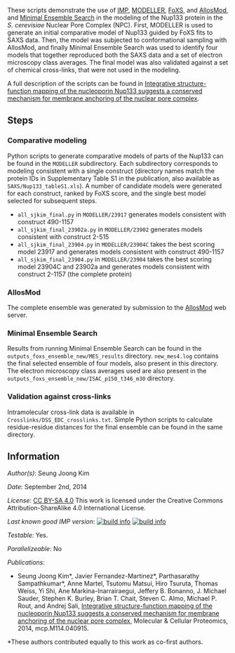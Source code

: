 These scripts demonstrate the use of [IMP](https://integrativemodeling.org/),
[MODELLER](https://salilab.org/modeller/),
[FoXS](https://salilab.org/foxs/), and
[AllosMod](https://salilab.org/allosmod/), and
[Minimal Ensemble Search](http://bl1231.als.lbl.gov/saxs_protocols/mes.php)
in the modeling of the Nup133 protein in the *S. cerevisiae* Nuclear Pore
Complex (NPC). First, MODELLER is used to generate an initial
comparative model of Nup133 guided by FoXS fits to SAXS data. Then, the model
was subjected to conformational sampling with AllosMod, and finally Minimal
Ensemble Search was used to identify four models that together reproduced both
the SAXS data and a set of electron microscopy class averages. The final model
was also validated against a set of chemical cross-links, that were not used in
the modeling.

A full description of the scripts can be found in
[Integrative structure-function mapping of the nucleoporin Nup133 suggests a conserved mechanism for membrane anchoring of the nuclear pore complex](http://mcponline.org/content/early/2014/08/19/mcp.M114.040915).

## Steps

### Comparative modeling

Python scripts to generate comparative models of parts of the Nup133 can
be found in the `MODELLER` subdirectory. Each subdirectory corresponds to
modeling consistent with a single construct (directory names match the protein
IDs in Supplementary Table S1 in the publication, also available as
`SAXS/Nup133_tableS1.xls`). A number of candidate models were generated
for each construct, ranked by FoXS score, and the single best model selected
for subsequent steps.

 - `all_sjkim_final.py` in `MODELLER/23917` generates models consistent with
   construct 490-1157
 - `all_sjkim_final_23902a.py` in `MODELLER/23902` generates models consistent
   with construct 2-515
 - `all_sjkim_final_23904.py` in `MODELLER/23904C` takes the best scoring model
   23917 and generates models consistent with construct 490-1157
 - `all_sjkim_final_23904.py` in `MODELLER/23904` takes the best scoring model
   23904C and 23902a and generates models consistent with construct 2-1157 (the
   complete protein)

### AllosMod

The complete ensemble was generated by submission to the
[AllosMod](https://salilab.org/allosmod/) web server.

### Minimal Ensemble Search

Results from running Minimal Ensemble Search can be found in the
`outputs_foxs_ensemble_new/MES_results` directory. `new_mes4.log` contains
the final selected ensemble of four models, also present in this directory.
The electron microscopy class averages used are also present in the
`outputs_foxs_ensemble_new/ISAC_p150_t346_m30` directory.

### Validation against cross-links

Intramolecular cross-link data is available in
`Crosslinks/DSS_EDC_crosslinks.txt`. Simple Python scripts to calculate
residue-residue distances for the final ensemble can be found in the same
directory.

## Information

_Author(s)_: Seung Joong Kim

_Date_: September 2nd, 2014

_License_: [CC BY-SA 4.0](https://creativecommons.org/licenses/by-sa/4.0/)
This work is licensed under the Creative Commons Attribution-ShareAlike 4.0
International License.

_Last known good IMP version_: [![build info](https://salilab.org/imp/systems/?sysstat=11&branch=master)](http://salilab.org/imp/systems/) [![build info](https://salilab.org/imp/systems/?sysstat=11&branch=develop)](http://salilab.org/imp/systems/)

_Testable_: Yes.

_Parallelizeable_: No

_Publications_:
 - Seung Joong Kim\*, Javier Fernandez-Martinez\*, Parthasarathy Sampathkumar\*, Anne Martel, Tsutomu Matsui, Hiro Tsuruta, Thomas Weiss, Yi Shi, Ane Markina-Inarrairaegui, Jeffery B. Bonanno, J. Michael Sauder, Stephen K. Burley, Brian T. Chait, Steven C. Almo, Michael P. Rout, and Andrej Sali, [Integrative structure-function mapping of the nucleoporin Nup133 suggests a conserved mechanism for membrane anchoring of the nuclear pore complex](http://mcponline.org/content/early/2014/08/19/mcp.M114.040915), Molecular & Cellular Proteomics, 2014, mcp.M114.040915.

 \*These authors contributed equally to this work as co-first authors.
